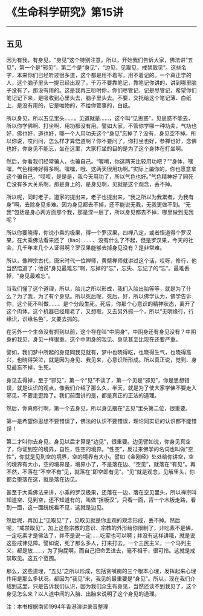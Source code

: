 # 《生命科学研究》第15讲

------

## 五见

因为有我，有身见，“身见”这个特别注意。所以，开始我们告诉大家，佛法讲“五见”，第一个是“邪见”，第二个是“身见”，“边见，见取见，戒禁取见”。这些名字，本来你们已经听过很多道，这个都是用不着写，用不着记的。一个真正学的人，这个脑子里头一提已经出现了，千万不要靠笔记，靠笔记你讲的，讲到哪里脑子没有了，那没有用的。这是我再三吩咐你，你们尽管记，记是尽管记，希望你们笔记记下来，是吸收到心里头去，脑子里头去。不要，交托给这个笔记薄、白纸上，是没有用的，它是唯物的，不给你管事的，白纸。

所以身见，所以五见里头……，见道就是……，这个叫“见思惑”，见思惑不能去，所以你学佛啊、打坐啊、用功都没有用。譬如大家，不管你学哪一种功夫，气功也好，佛也好，道也好，哪一个人用功夫这个“身见”忘掉了？没有，身见空不掉。所以你说，哎问问，怎么样才算悟道啊？你不要问了，你打坐也好，参禅也好，念佛也好，你身见不能忘，坐在这里，大家打坐的目的是为了这个身体在打坐啊。

然后，你看我们经常骗人，也骗自己。“喔唷，你这两天比较用功吧？”“身体，嘿嘿，气色精神好得多啊。嘿嘿，哦、这两天很用功啊。”实际上骗你的，你也愿意拿这个骗自己，“哎哎，是是是，我今天用功了，所以气色也好。”气色精神好了同死亡没有多大关系啊，那是身上的，是身见啊，见就是这个观念，丢不掉。

所以呢，同时老子，道家的提出来，老子也提出来，“我之所以为我累者，为我有身”啊，去除身见多难。因为身见都去不掉，还不能说无我，无我更做不到。“无我”包括是身心两方面那个我，那是深一层了，所以身见都去不掉，哪里做到无我呢？

所以你要晓得，你说小乘的极果，得一个罗汉果，四禅八定，或者悟道得个罗汉果，在大乘佛法看来还了（liao）……、没有什么了不起，但是罗汉果，今天的社会，几千年来几个人证得啊？罗汉果能够去掉身见没有？是非常难。

所以，像禅宗古代，唐宋时代一位禅师，黄檗禅师就讲过这个话，哎呀，修行，他当然悟道了；他说“身见最难忘”啊，忘掉的“忘”，忘失、忘记了的“忘”。最难丢掉，“身见最难忘”。

当我们懂了这个道理，所以，胎儿之所以形成，我们入胎出胎等等，就是为了什么？为了我，为了有个身见。所以死后呢，死后，好，所以佛学认为，佛学告诉你，这个死不叫做……、是个分段生死。死后，你那个心意识的精神状态，离开了这个肉体。这个机器已经用老了，又想取，又去另外抓一个，所以“无明缘行，行缘识，识缘名色”，又要去抓的。

在另外一个生命没有抓到以前，这个存在叫“中阴身”，中阴身还有身见没有？中阴身的我见、身见一样很重。这个中阴身的我见、身见甚至比现在还要严重。

譬如，我们梦中所起的身见同我见就有，梦中也晓得吃，也晓得生气，也晓得高兴，也晓得哭泣，就是因为身见、我见来，心意识所形成。所以真正说，觉到、身见最忘不掉，生死。

身见去得掉，至于“邪见”，第一个“见”不谈了，第一个见是“邪见”，你是思想错误，就是认识的观点，像我们介绍了那么久，半天，就是为了使大家学佛不要走入邪见，不要走歪路了。我们前面讲的是，都是真正的正法的道理。

然后，你真修行啊，第一个去身见，所以身见摆在“五见”里头第二位，很重要。

第一是希望你思想不要错误了，佛法的认识不要错误，理论同实证的认识都不能错误！

第二才叫你去身见，身见以后才算是“边见”，很重要。边见譬如说，你身见真空了，你证到空的境界，自性，性空的境界。“性空”，反过来佛学的名词也叫做“空性”，你就是见到空的境界，空的境界有大小。譬如《金刚经》处处给你讲空，空的境界有大小，空的境界是，境界小了，不是落在边、“空见”，就落在“有见”。再不然，不落在“不空不有”见，就落在“即空即有见”。“见”就是观念，见解里头，你都会堕落在这，就是落在边见。

甚至于大乘佛法来讲，小乘的罗汉极果，还落在一边，落在空见里头，所以禅宗叫知道空、见到空，还不知道有的，叫做“担板汉”。只看一面，背一个木板走路，看到一面，这一面统统看不见，这就是边见。

然后呢，再加上“见取见”了，见取见就是你主观的观念形成，丢不掉。然后呢，“戒禁取见”，加上这些宗教的意识、宗教的外形给你限制了，非吃素不是佛，一定吃素才是佛法了，并不是说一定……吃荤也可以啊；并没有这样讲哦，就是说这些戒律见障。譬如说，死了那么多人，打来打去，一个三民主义，一个马列主义，都是放……，为了狗屁啊，而自己把命丢进去，毫不相干，很可怜。这就是戒禁取见。这五个范围。

那么，这些道理，“五见”之所以形成，包括贪嗔痴的三个根本心理，发挥起来心理作用是那么多状况，都因为“我见”来，我见的最重要是“身见”。所以，现在我们介绍到这里，只是告诉我们认识，因为我们众生有身见，当然还谈不到我见了，这个身见怎么来？以人道中间的入胎、出胎来说明了这个身见的道理。

注：本书根据南师1994年香港演讲录音整理

